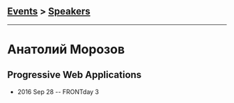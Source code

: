 ## [Events](../README.md) > [Speakers](../speakers.md)
---

# Анатолий Морозов

## Progressive Web Applications
- 2016 Sep 28 -- FRONTday 3    
